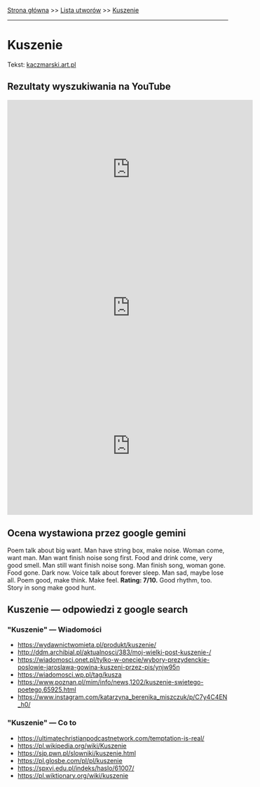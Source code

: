 [Strona główna](../index.md) >> [Lista utworów](../list.md) >> [Kuszenie](240.md)

---

# Kuszenie

Tekst: [kaczmarski.art.pl](https://www.kaczmarski.art.pl/tworczosc/wiersze/kuszenie/)

## Rezultaty wyszukiwania na YouTube

<iframe width="560" height="315" src="https://www.youtube.com/embed/8IaWemVjIhY?si=IdontcarewhotheIRSsendsImnotpayingtaxes" title="YouTube video player" frameborder="0" allow="accelerometer; autoplay; clipboard-write; encrypted-media; gyroscope; picture-in-picture; web-share" referrerpolicy="strict-origin-when-cross-origin" allowfullscreen></iframe>

<iframe width="560" height="315" src="https://www.youtube.com/embed/Cb14EgyAyr8?si=IdontcarewhotheIRSsendsImnotpayingtaxes" title="YouTube video player" frameborder="0" allow="accelerometer; autoplay; clipboard-write; encrypted-media; gyroscope; picture-in-picture; web-share" referrerpolicy="strict-origin-when-cross-origin" allowfullscreen></iframe>

<iframe width="560" height="315" src="https://www.youtube.com/embed/YgiqvHS3mcM?si=IdontcarewhotheIRSsendsImnotpayingtaxes" title="YouTube video player" frameborder="0" allow="accelerometer; autoplay; clipboard-write; encrypted-media; gyroscope; picture-in-picture; web-share" referrerpolicy="strict-origin-when-cross-origin" allowfullscreen></iframe>

## Ocena wystawiona przez google gemini

Poem talk about big want. Man have string box, make noise. Woman come, want man. Man want finish noise song first. Food and drink come, very good smell. Man still want finish noise song. Man finish song, woman gone. Food gone. Dark now. Voice talk about forever sleep. Man sad, maybe lose all. Poem good, make think. Make feel. **Rating: 7/10.** Good rhythm, too. Story in song make good hunt.


## Kuszenie — odpowiedzi z google search

### "Kuszenie" — Wiadomości

- <https://wydawnictwomieta.pl/produkt/kuszenie/>
- <http://ddm.archibial.pl/aktualnosci/383/moj-wielki-post-kuszenie-/>
- <https://wiadomosci.onet.pl/tylko-w-onecie/wybory-prezydenckie-poslowie-jaroslawa-gowina-kuszeni-przez-pis/ynjw95n>
- <https://wiadomosci.wp.pl/tag/kusza>
- <https://www.poznan.pl/mim/info/news,1202/kuszenie-swietego-poetego,65925.html>
- <https://www.instagram.com/katarzyna_berenika_miszczuk/p/C7y4C4EN_h0/>

### "Kuszenie" — Co to

- <https://ultimatechristianpodcastnetwork.com/temptation-is-real/>
- <https://pl.wikipedia.org/wiki/Kuszenie>
- <https://sjp.pwn.pl/slowniki/kuszenie.html>
- <https://pl.glosbe.com/pl/pl/kuszenie>
- <https://spxvi.edu.pl/indeks/haslo/61007/>
- <https://pl.wiktionary.org/wiki/kuszenie>

